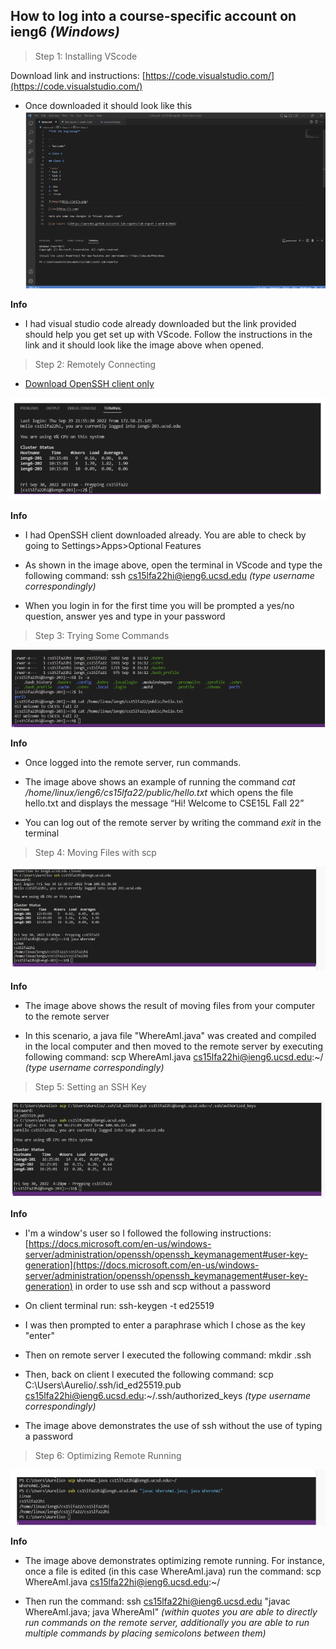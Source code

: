 ## How to log into a course-specific account on ieng6 *(Windows)*

> Step 1: Installing VScode

Download link and instructions: [https://code.visualstudio.com/](https://code.visualstudio.com/)

- Once downloaded it should look like this
![Image](InstallingVScode.png)

**Info**

- I had visual studio code already downloaded but the link provided should help you get set up with VScode. Follow the instructions in the link and it should look like the image above when opened.

> Step 2: Remotely Connecting

- [Download OpenSSH client only](https://docs.microsoft.com/en-us/windows-server/administration/openssh/openssh_install_firstuse)

![Image](RemotelyConnecting.png)

**Info**

- I had OpenSSH client downloaded already. You are able to check by going to Settings>Apps>Optional Features

- As shown in the image above, open the terminal in VScode and type the following command: ssh cs15lfa22hi@ieng6.ucsd.edu *(type username correspondingly)*

- When you login in for the first time you will be prompted a yes/no question, answer yes and type in your password

> Step 3: Trying Some Commands

![Image](TryingSomeCommands.png)

**Info** 

- Once logged into the remote server, run commands.

- The image above shows an example of running the command *cat /home/linux/ieng6/cs15lfa22/public/hello.txt* which opens the file hello.txt and displays the message “Hi! Welcome to CSE15L Fall 22”

- You can log out of the remote server by writing the command *exit* in the terminal

> Step 4: Moving Files with scp

![Image](MovingFileswithscp.png)

**Info** 
- The image above shows the result of moving files from your computer to the remote server

- In this scenario, a java file "WhereAmI.java" was created and compiled in the local computer and then moved to the remote server by executing following command: scp WhereAmI.java cs15lfa22hi@ieng6.ucsd.edu:~/ *(type username correspondingly)*


> Step 5: Setting an SSH Key

![Image](SettinganSSHKey.png)

**Info** 
- I'm a window's user so I followed the following instructions: [https://docs.microsoft.com/en-us/windows-server/administration/openssh/openssh_keymanagement#user-key-generation](https://docs.microsoft.com/en-us/windows-server/administration/openssh/openssh_keymanagement#user-key-generation) in order to use ssh and scp without a password

- On client terminal run: ssh-keygen -t ed25519

- I was then prompted to enter a paraphrase which I chose as the key "enter"

- Then on remote server I executed the following command: mkdir .ssh 

- Then, back on client I executed the following command: scp C:\Users\Aurelio/.ssh/id_ed25519.pub cs15lfa22hi@ieng6.ucsd.edu:~/.ssh/authorized_keys *(type username correspondingly)*

- The image above demonstrates the use of ssh without the use of typing a password

> Step 6: Optimizing Remote Running

![Image](OptimizingRemoteRunning.png)

**Info** 
- The image above demonstrates optimizing remote running. For instance, once a file is edited (in this case WhereAmI.java) run the command: scp WhereAmI.java cs15lfa22hi@ieng6.ucsd.edu:~/ 

- Then run the command: ssh cs15lfa22hi@ieng6.ucsd.edu "javac WhereAmI.java; java WhereAmI" *(within quotes you are able to directly run commands on the remote server, additionally you are able to run multiple commands by placing semicolons between them)*